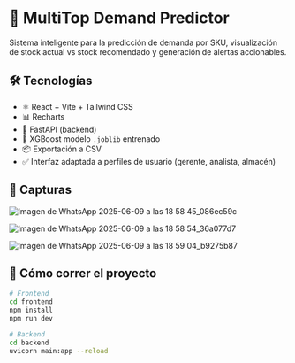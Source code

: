 # 🧠 MultiTop Demand Predictor

Sistema inteligente para la predicción de demanda por SKU, visualización de stock actual vs stock recomendado y generación de alertas accionables.

## 🛠 Tecnologías

- ⚛️ React + Vite + Tailwind CSS
- 📊 Recharts
- 🧮 FastAPI (backend)
- 🤖 XGBoost modelo `.joblib` entrenado
- 📦 Exportación a CSV
- ✅ Interfaz adaptada a perfiles de usuario (gerente, analista, almacén)

## 📸 Capturas

![Imagen de WhatsApp 2025-06-09 a las 18 58 45_086ec59c](https://github.com/user-attachments/assets/2a0ead7a-1d0b-43d6-a7da-2c14d0bf4cd8)

![Imagen de WhatsApp 2025-06-09 a las 18 58 54_36a077d7](https://github.com/user-attachments/assets/a8c237bb-7f26-498b-9cef-c790b00703be)

![Imagen de WhatsApp 2025-06-09 a las 18 59 04_b9275b87](https://github.com/user-attachments/assets/788a064b-c31d-4de6-a644-b4362b7d02a9)

## 🚀 Cómo correr el proyecto

```bash
# Frontend
cd frontend
npm install
npm run dev

# Backend
cd backend
uvicorn main:app --reload
